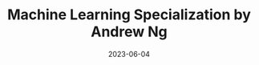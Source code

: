 ---
title:  Machine Learning Specialization by Andrew Ng
date:  2023-06-04
draft: false
link: https://imp.i384100.net/kjX9md
thumbnail : "https://d3njjcbhbojbot.cloudfront.net/api/utilities/v1/imageproxy/https://d15cw65ipctsrr.cloudfront.net/3a/9d2a7af297483a845340bcfbac6f1e/MLS.course-banners-01_Course-Logo-.png"
type : "course"
---